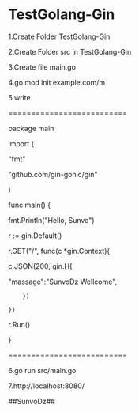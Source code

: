 # TestGolang-Gin



1.Create Folder TestGolang-Gin

2.Create Folder src in TestGolang-Gin

3.Create file main.go

4.go mod init example.com/m

5.write

==========================

package main

import (

"fmt"

"github.com/gin-gonic/gin"

)

func main() {

fmt.Println("Hello, Sunvo")


r := gin.Default() 

r.GET("/", func(c *gin.Context){ 

c.JSON(200, gin.H{

"massage":"SunvoDz Wellcome",

        })
        
    })
    
r.Run()

}


==========================

6.go run src/main.go

7.http://localhost:8080/

##SunvoDz##
